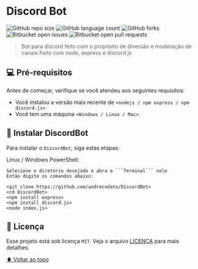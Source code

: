 
# Discord Bot

![GitHub repo size](https://img.shields.io/github/repo-size/andrecodato/DiscordBot?style=for-the-badge) ![GitHub language count](https://img.shields.io/github/languages/count/andrecodato/DiscordBot?style=for-the-badge) ![GitHub forks](https://img.shields.io/github/forks/andrecodato/DiscordBot?style=for-the-badge) ![Bitbucket open issues](https://img.shields.io/bitbucket/issues/andrecodato/DiscordBot?style=for-the-badge) ![Bitbucket open pull requests](https://img.shields.io/bitbucket/pr-raw/andrecodato/DiscordBot?style=for-the-badge)

> Bot para discord feito com o propósito de diversão e moderação de canais
> Feito com node, express e discord.js

## 💻 Pré-requisitos

Antes de começar, verifique se você atendeu aos seguintes requisitos:
* Você instalou a versão mais recente de `<nodejs / npm express / npm discord.js>`
* Você tem uma máquina `<Windows / Linux / Mac>`.

## 🚀 Instalar DiscordBot

Para instalar o ```DiscordBot```, siga estas etapas:

Linux / Windows PowerShell:
```
Selecione o diretório desejado e abra o ```Terminal``` nele
Então digite os comandos abaixo:

<git clone https://github.com/andrecodato/DiscordBot>
<cd DiscordBot>
<npm install express>
<npm install discord.js>
<node index.js>

```

## 📝 Licença

Esse projeto está sob licença ```MIT```. Veja o arquivo [LICENÇA](LICENSE.md) para mais detalhes.

[⬆ Voltar ao topo](#DiscordBot)<br>
